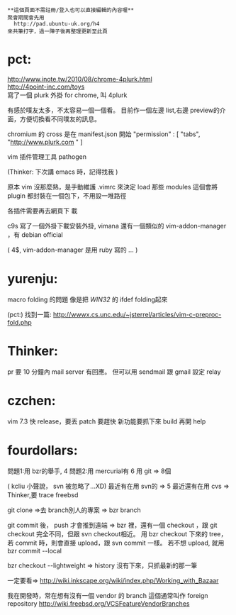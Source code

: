 



    **這個頁面不需註冊/登入也可以直接編輯的內容喔**
    聚會期間會先用 
      http://pad.ubuntu-uk.org/h4 
    來共筆打字，過一陣子後再整理更新至此頁





# pct:

<http://www.inote.tw/2010/08/chrome-4plurk.html>  
<http://4point-inc.com/toys>  
寫了一個 plurk 外掛 for chrome, 叫 4plurk

有感於噗友太多，不太容易一個一個看。
目前作一個左邊 list,右邊 preview的介面，方便切換看不同噗友的訊息。

chromium 的 cross 是在 manifest.json 開始
"permission" : [ "tabs", "<http://www.plurk.com>  " ]


vim 插件管理工具 pathogen

(Thinker:  下次講 emacs 時，記得找我 )  

原本 vim 沒那麼熟，是手動維護 .vimrc 來決定 load  那些 modules
這個會將 plugin 都封裝在一個包下，不用設一堆路徑 

各插件需要再去網頁下 載 


c9s  寫了一個外掛下載安裝外掛, vimana
還有一個類似的 vim-addon-manager ，有  debian official

( 4$, vim-addon-manager 是用 ruby 寫的  ... )  

# yurenju:

macro folding 的問題
像是把 _WIN32_ 的 ifdef folding起來

(pct:)
找到一篇:
<http://wwwx.cs.unc.edu/~jsterrel/articles/vim-c-preproc-fold.php>  


# Thinker:

pr 要 10 分鐘內 mail server 有回應。 
但可以用 sendmail 跟 gmail 設定 relay 

# czchen:

vim 7.3 快 release，要丟 patch 要趕快
新功能要抓下來 build 再開 help

# fourdollars:

問題1:用 bzr的舉手, 4
問題2:用 mercurial有 6
用 git => 8個

( kcliu 小聲說， svn 被忽略了...XD)
最近有在用 svn的 => 5 
最近還有在用 cvs => Thinker,要 trace freebsd

git clone =>去 branch別人的專案 => bzr branch

git commit 後， push  才會推到遠端 => 
bzr 裡，還有一個 checkout ，跟 git checkout 完全不同，但跟 svn checkout相近。
用 bzr checkout 下來的 tree，若 commit 時，則會直接 upload，跟 svn commit  一樣。
若不想 upload,  就用 bzr commit --local

bzr checkout --lightweight => history 沒有下來，只抓最新的那一筆

一定要看=> <http://wiki.inkscape.org/wiki/index.php/Working_with_Bazaar>  

<pct>  我在開發時，常在想有沒有一個 vendor 的 branch
<thinker>這個通常叫作 foreign  repository
<http://wiki.freebsd.org/VCSFeatureVendorBranches>  